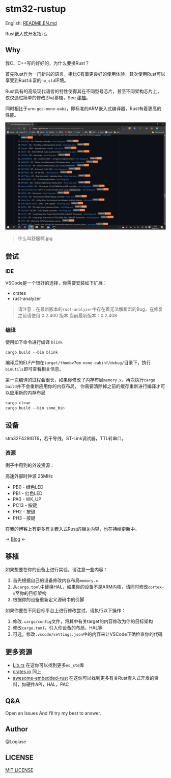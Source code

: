 # stm32-rustup

English: [README.EN.md](README.EN.md)

Rust嵌入式开发指北。

## Why

我C、C++写的好好的，为什么要换Rust？

首先Rust作为一门新兴的语言，相比C有着更良好的使用体验，其次使用Rust可以享受到Rust丰富的`no_std`环境。

Rust具有的高级现代语言的特性使得其在不同型号芯片，甚至不同架构芯片上，仅仅通过简单的修改即可移植，See [移植](#移植)。

同时相比于`arm-gcc-none-eabi`，即标准的ARM嵌入式编译器，Rust有着更高的性能。

![crates](/imgs/crates.png)

> 什么叫舒服啊.jpg

## 尝试

### IDE

VSCode是一个很好的选择，你需要安装如下扩展：

- crates
- rust-analyzer

> 请注意：在最新版本的`rust-analyzer`中存在着无法解析宏的Bug，在修复之前请使用 0.2.400 版本
> 当前最新版本：0.2.408

### 编译

使用如下命令进行编译 `blink`

```shell
cargo build --bin blink
```

编译后的ELF产物在`target/thumbv7em-none-eabihf/debug/`目录下，执行`binutils`即可查看相关信息。

第一次编译的过程会很长，如果你修改了内存布局`memory.x`，再次执行`cargo build`并不会重新应用你的内存布局，
你需要清除掉之前的缓存重新进行编译才可以应用新的内存布局

```shell
cargo clean
cargo build --bin some_bin
```

## 设备

stm32F429IGT6，若干导线，ST-Link调试器，TTL转串口。

### 资源

例子中用到的外设资源：

高速外部时钟源 25MHz

- PB0 - 绿色LED
- PB1 - 红色LED
- PA0 - WK_UP
- PC13 - 按键
- PH2 - 按键
- PH3 - 按键

在我的博客上有更多有关嵌入式Rust的相关内容，也在持续更新中。

-> [Blog](https://blog.logiase.site) <-

## 移植

如果想要在你的设备上进行实验，请注意一些内容：

1. 首先根据自己的设备修改内存布局`memory.x`
2. 从`cargo.toml`中替换HAL，如果你的设备不是ARM内核，请同时修改`cortex-m`至你的目标架构
3. 根据你的设备重新定义源码中的引脚

如果你要在不同目标平台上进行修改尝试，请执行以下操作：

1. 修改`.cargo/config`文件，将其中有关target的内容修改为你的目标架构
2. 修改`cargo.toml`，引入你设备的布局，HAL等
3. 可选，修改`.vscode/settings.json`中的内容来让VSCode正确检查你的代码

## 更多资源

- [Lib.rs](https://lib.rs)
  在这你可以找到更多`no_std`库
- [crates.io](https://crates.io)
  同上
- [awesome-embedded-rust](https://github.com/rust-embedded/awesome-embedded-rust)
  在这你可以找到更多有关Rust嵌入式开发的资料，如硬件API，HAL，PAC

## Q&A

Open an Issues And I‘ll try my best to answer.

## Author

@Logiase

## LICENSE

[MIT LICENSE](./LICENSE)
